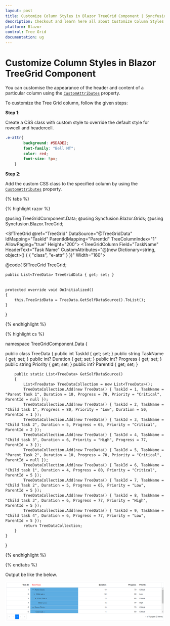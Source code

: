 ```yaml
---
layout: post
title: Customize Column Styles in Blazor TreeGrid Component | Syncfusion
description: Checkout and learn here all about Customize Column Styles in Syncfusion Blazor TreeGrid component and more.
platform: Blazor
control: Tree Grid
documentation: ug
---
```


# Customize Column Styles in Blazor TreeGrid Component

You can customise the appearance of the header and content of a particular column using the [`CustomAttributes`](https://help.syncfusion.com/cr/blazor/Syncfusion.Blazor.TreeGrid.TreeGridColumn.html#Syncfusion_Blazor_TreeGrid_TreeGridColumn_CustomAttributes) property.

To customize the Tree Grid column, follow the given steps:

**Step 1**:

Create a CSS class with custom style to override the default style for rowcell and headercell.

```css
.e-attr{
        background: #5DADE2;
        font-family: "Bell MT";
        color: red;
        font-size: 5px;
    }
```

**Step 2**:

Add the custom CSS class to the specified column by using the [`CustomAttributes`](https://help.syncfusion.com/cr/blazor/Syncfusion.Blazor.TreeGrid.TreeGridColumn.html#Syncfusion_Blazor_TreeGrid_TreeGridColumn_CustomAttributes) property.

{% tabs %}

{% highlight razor %}

@using TreeGridComponent.Data;
@using  Syncfusion.Blazor.Grids;
@using  Syncfusion.Blazor.TreeGrid;

<SfTreeGrid @ref="TreeGrid" DataSource="@TreeGridData" IdMapping="TaskId" ParentIdMapping="ParentId" 
            TreeColumnIndex="1" AllowPaging="true" Height="200">
    <TreeGridColumns>
        <TreeGridColumn Field="TaskId" HeaderText="Task ID" Width="80" TextAlign="Syncfusion.Blazor.Grids.TextAlign.Right"></TreeGridColumn>
        <TreeGridColumn Field="TaskName" HeaderText="Task Name" CustomAttributes="@(new Dictionary<string, object>() { { "class", "e-attr" } })" Width="160"></TreeGridColumn>
        <TreeGridColumn Field="Duration" HeaderText="Duration" Width="100" TextAlign="Syncfusion.Blazor.Grids.TextAlign.Right"></TreeGridColumn>
        <TreeGridColumn Field="Progress" HeaderText="Progress" Width="100" TextAlign="Syncfusion.Blazor.Grids.TextAlign.Right"></TreeGridColumn>
        <TreeGridColumn Field="Priority" HeaderText="Priority" Width="80"></TreeGridColumn>
    </TreeGridColumns>
</SfTreeGrid>
<style>
    .e-attr {
        background: #5DADE2;
        font-family: "Bell MT";
        color: red;
        font-size: 5px;
    }
</style>


@code{
        SfTreeGrid<TreeData> TreeGrid;

    public List<TreeData> TreeGridData { get; set; }


    protected override void OnInitialized()
    {
        this.TreeGridData = TreeData.GetSelfDataSource().ToList();
    }
}

{% endhighlight %}

{% highlight cs %}

namespace TreeGridComponent.Data {

public class TreeData
    {
        public int TaskId { get; set; }
        public string TaskName { get; set; }
        public int? Duration { get; set; }
        public int? Progress { get; set; }
        public string Priority { get; set; }
        public int? ParentId { get; set; }

        public static List<TreeData> GetSelfDataSource()
        {
            List<TreeData> TreeDataCollection = new List<TreeData>();
            TreeDataCollection.Add(new TreeData() { TaskId = 1, TaskName = "Parent Task 1", Duration = 10, Progress = 70, Priority = "Critical", ParentId = null });
            TreeDataCollection.Add(new TreeData() { TaskId = 2, TaskName = "Child task 1", Progress = 80, Priority = "Low", Duration = 50, ParentId = 1 });
            TreeDataCollection.Add(new TreeData() { TaskId = 3, TaskName = "Child Task 2", Duration = 5, Progress = 65, Priority = "Critical", ParentId = 2 });
            TreeDataCollection.Add(new TreeData() { TaskId = 4, TaskName = "Child task 3", Duration = 6, Priority = "High", Progress = 77, ParentId = 3 });
            TreeDataCollection.Add(new TreeData() { TaskId = 5, TaskName = "Parent Task 2", Duration = 10, Progress = 70, Priority = "Critical", ParentId = null });
            TreeDataCollection.Add(new TreeData() { TaskId = 6, TaskName = "Child task 1", Duration = 4, Progress = 80, Priority = "Critical", ParentId = 5 });
            TreeDataCollection.Add(new TreeData() { TaskId = 7, TaskName = "Child Task 2", Duration = 5, Progress = 65, Priority = "Low", ParentId = 5 });
            TreeDataCollection.Add(new TreeData() { TaskId = 8, TaskName = "Child task 3", Duration = 6, Progress = 77, Priority = "High", ParentId = 5 });
            TreeDataCollection.Add(new TreeData() { TaskId = 9, TaskName = "Child task 4", Duration = 6, Progress = 77, Priority = "Low", ParentId = 5 });
            return TreeDataCollection;
        }
    }
}

{% endhighlight %}

{% endtabs %}

Output be like the below.

![`Final output`](../images/changecolumnstyle.PNG)